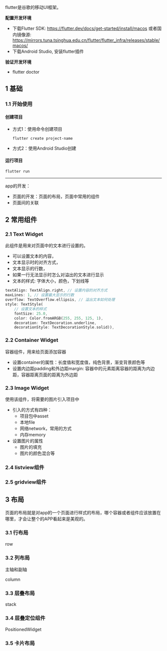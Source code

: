 flutter是谷歌的移动UI框架。

**配置开发环境**

- 下载Flutter SDK: https://flutter.dev/docs/get-started/install/macos 或者国内镜像源: https://mirrors.tuna.tsinghua.edu.cn/flutter/flutter_infra/releases/stable/macos/
- 下载Android Studio, 安装flutter插件

**验证开发环境**

- flutter doctor  

## 1 基础

### 1.1 开始使用

#### 创建项目
* 方式1：使用命令创建项目

    ```shell
    flutter create project-name
    ```
* 方式2：使用Android Studio创建

#### 运行项目

```shell
flutter run 
```
---
app的开发：
- 页面的开发：页面的布局，页面中常用的组件
- 页面间的关联

## 2 常用组件

### 2.1 Text Widget

此组件是用来对页面中的文本进行设置的。
- 可以设置文本的内容，
- 文本显示时的对齐方式，
- 文本显示的行数，
- 如果一行无法显示时怎么对溢出的文本进行显示
- 文本的样式: 字体大小，颜色，下划线等

```dart
textAlign: TextAlign.right, // 设置内容的对齐方式
maxLines: 1, // 设置最大显示的行数
overflow: TextOverflow.ellipsis, // 溢出文本如何处理
style: TextStyle(
    // 设置文本的样式
    fontSize: 25.0,
    color: Color.fromARGB(255, 255, 125, 1),
    decoration: TextDecoration.underline,
    decorationStyle: TextDecorationStyle.solid)),
```

### 2.2 Container Widget

容器组件，用来给页面添加容器
- 设置container的属性：长度值和宽度值，纯色背景，渐变背景颜色等
- 设置内边距padding和外边距margin: 容器中的元素距离容器的距离为内边距，容器距离页面的距离为外边距

### 2.3 Image Widget

使用该组件，将需要的图片引入项目中
- 引入的方式有四种：
    - 项目包中asset
    - 本地file
    - 网络network，常用的方式
    - 内存memory
- 设置图片的属性
    - 图片的填充
    - 图片的颜色混合等

### 2.4 listview组件

### 2.5 gridview组件

## 3 布局

页面的布局就是对app的一个页面进行样式的布局，哪个容器或者组件应该放置在哪里，才会让整个的APP看起来是美观的。

### 3.1 行布局

row

### 3.2 列布局

主轴和副轴

column

### 3.3 层叠布局

stack

### 3.4 层叠定位组件

PositionedWidget

### 3.5 卡片布局

